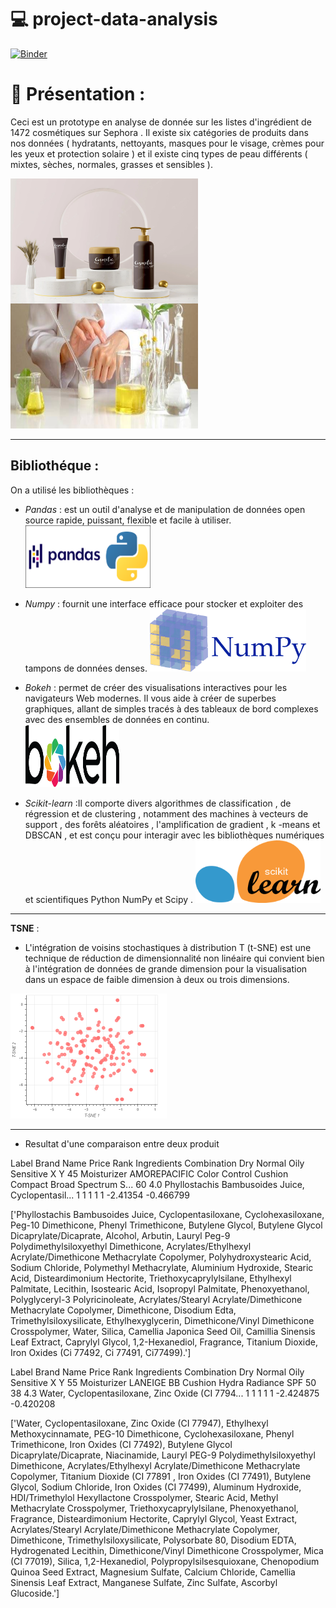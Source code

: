 # 💻 project-data-analysis

[![Binder](https://mybinder.org/badge_logo.svg)](https://mybinder.org/v2/gh/nakiagaddour/project-data-analysis/main?filepath=notebook.ipynb)

# 🔴 Présentation : 
<p>Ceci est un prototype en analyse de donnée sur les listes d'ingrédient de 1472 cosmétiques sur Sephora .  
Il existe six catégories de produits dans nos données ( hydratants, nettoyants, masques pour le visage, crèmes pour les yeux et protection solaire ) et il existe cinq types de peau différents ( mixtes, sèches, normales, grasses et sensibles ).</p>  
<img align="left" src="./src/cosm.webp" alt="" width="300" height="200"><img align="center " src="./src/ingredient.jpg" alt="" width="300" height="200" >




--------------------------------------------------------------------------------------------------------------------------------------------------

## Bibliothéque : 
On a utilisé les bibliothèques : 
 - *Pandas* :  est un outil d'analyse et de manipulation de données open source rapide, puissant, flexible et facile à utiliser.  
        <img src="./src/pandas.png" alt="" width="200" height="100">

 - *Numpy* : fournit une interface efficace pour stocker et exploiter des tampons de données denses.
        <img src="./src/numpy.png" alt="" width="250" height="100">

 - *Bokeh* : permet de créer des visualisations interactives pour les navigateurs Web modernes. Il vous aide à créer de superbes graphiques, allant de simples tracés à des tableaux de bord complexes avec des ensembles de données en continu.  
       <img src="./src/bokeh-logo.png" alt="" width="150" height="100">  

 -  *Scikit-learn*  :Il comporte divers algorithmes de classification , de régression et de clustering , notamment des machines à vecteurs de support , des forêts aléatoires , l'amplification de gradient , k -means et DBSCAN , et est conçu pour interagir avec les bibliothèques numériques et scientifiques Python NumPy et Scipy .
      <img src="./src/Scikit_learn.png" alt="" width="200" height="100">  

------------------

__TSNE__ : 

* L'intégration de voisins stochastiques à distribution T (t-SNE) est une technique de réduction de dimensionnalité non linéaire qui convient bien à l'intégration de données de grande dimension pour la visualisation dans un espace de faible dimension à deux ou trois dimensions.

<img src="./src/bokeh_plot.png" alt="" width="250" height="200"> 
                

---------------------------------------------------------

- Resultat d'une comparaison entre deux produit 

Label	Brand	Name	Price	Rank	Ingredients	Combination	Dry	Normal	Oily	Sensitive	X	Y
45	Moisturizer	AMOREPACIFIC	Color Control Cushion Compact Broad Spectrum S...	60	4.0	Phyllostachis Bambusoides Juice, Cyclopentasil...	1	1	1	1	1	-2.41354	-0.466799

['Phyllostachis Bambusoides Juice, Cyclopentasiloxane, Cyclohexasiloxane, Peg-10 Dimethicone, Phenyl Trimethicone, Butylene Glycol, Butylene Glycol Dicaprylate/Dicaprate, Alcohol, Arbutin, Lauryl Peg-9 Polydimethylsiloxyethyl Dimethicone, Acrylates/Ethylhexyl Acrylate/Dimethicone Methacrylate Copolymer, Polyhydroxystearic Acid, Sodium Chloride, Polymethyl Methacrylate, Aluminium Hydroxide, Stearic Acid, Disteardimonium Hectorite, Triethoxycaprylylsilane, Ethylhexyl Palmitate, Lecithin, Isostearic Acid, Isopropyl Palmitate, Phenoxyethanol, Polyglyceryl-3 Polyricinoleate, Acrylates/Stearyl Acrylate/Dimethicone Methacrylate Copolymer, Dimethicone, Disodium Edta, Trimethylsiloxysilicate, Ethylhexyglycerin, Dimethicone/Vinyl Dimethicone Crosspolymer, Water, Silica, Camellia Japonica Seed Oil, Camillia Sinensis Leaf Extract, Caprylyl Glycol, 1,2-Hexanediol, Fragrance, Titanium Dioxide, Iron Oxides (Ci 77492, Ci 77491, Ci77499).']

Label	Brand	Name	Price	Rank	Ingredients	Combination	Dry	Normal	Oily	Sensitive	X	Y
55	Moisturizer	LANEIGE	BB Cushion Hydra Radiance SPF 50	38	4.3	Water, Cyclopentasiloxane, Zinc Oxide (CI 7794...	1	1	1	1	1	-2.424875	-0.420208

['Water, Cyclopentasiloxane, Zinc Oxide (CI 77947), Ethylhexyl Methoxycinnamate, PEG-10 Dimethicone, Cyclohexasiloxane, Phenyl Trimethicone, Iron Oxides (CI 77492), Butylene Glycol Dicaprylate/Dicaprate, Niacinamide, Lauryl PEG-9 Polydimethylsiloxyethyl Dimethicone, Acrylates/Ethylhexyl Acrylate/Dimethicone Methacrylate Copolymer, Titanium Dioxide (CI 77891 , Iron Oxides (CI 77491), Butylene Glycol, Sodium Chloride, Iron Oxides (CI 77499), Aluminum Hydroxide, HDI/Trimethylol Hexyllactone Crosspolymer, Stearic Acid, Methyl Methacrylate Crosspolymer, Triethoxycaprylylsilane, Phenoxyethanol, Fragrance, Disteardimonium Hectorite, Caprylyl Glycol, Yeast Extract, Acrylates/Stearyl Acrylate/Dimethicone Methacrylate Copolymer, Dimethicone, Trimethylsiloxysilicate, Polysorbate 80, Disodium EDTA, Hydrogenated Lecithin, Dimethicone/Vinyl Dimethicone Crosspolymer, Mica (CI 77019), Silica, 1,2-Hexanediol, Polypropylsilsesquioxane, Chenopodium Quinoa Seed Extract, Magnesium Sulfate, Calcium Chloride, Camellia Sinensis Leaf Extract, Manganese Sulfate, Zinc Sulfate, Ascorbyl Glucoside.']
  






  
  
  
